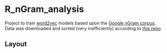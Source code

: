 # R_nGram_analysis
Project to train [word2vec](https://jalammar.github.io/illustrated-word2vec/) models based upon the [Google nGram corpus](http://storage.googleapis.com/books/ngrams/books/datasetsv2.html). Data was downloaded and sorted (very inefficiently) according to [this repo](https://github.com/ivalencius/nGram_download_and_sort).

## Layout